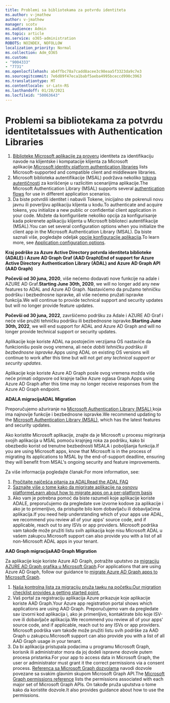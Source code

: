 ```yaml
---
title: Problemi sa bibliotekama za potvrdu identiteta
ms.author: v-jmathew
author: v-jmathew
manager: scotv
ms.audience: Admin
ms.topic: article
ms.service: o365-administration
ROBOTS: NOINDEX, NOFOLLOW
localization_priority: Normal
ms.collection: Adm_O365
ms.custom:
- "9004333"
- "7731"
ms.openlocfilehash: ab4ffbc78a7cadd8acee3c98eaa5f3323da9c7e3
ms.sourcegitcommit: 7e6d89f47eca1babf5aeba4995bceccd990c3963
ms.translationtype: MT
ms.contentlocale: sr-Latn-RS
ms.lasthandoff: 01/28/2021
ms.locfileid: "50063643"
---
```

# <a name="issues-with-authentication-libraries"></a><span data-ttu-id="7b089-102">Problemi sa bibliotekama za potvrdu identiteta</span><span class="sxs-lookup"><span data-stu-id="7b089-102">Issues with Authentication Libraries</span></span>

1. <span data-ttu-id="7b089-103">[Biblioteke Microsoft aplikacije za proveru](https://docs.microsoft.com/azure/active-directory/develop/reference-v2-libraries) identiteta za identifikaciju navode na klijentske i kompatacije klijenta za Microsoft aplikacije.</span><span class="sxs-lookup"><span data-stu-id="7b089-103">[Microsoft identity platform authentication libraries](https://docs.microsoft.com/azure/active-directory/develop/reference-v2-libraries) lists Microsoft-supported and compatible client and middleware libraries.</span></span>
2. <span data-ttu-id="7b089-104">Microsoft biblioteka autentifikacije (MSAL) podržava nekoliko [tokova autentičnosti](https://docs.microsoft.com/azure/active-directory/develop/msal-authentication-flows) za korišćenje u razlicitim scenarijima aplikacije.</span><span class="sxs-lookup"><span data-stu-id="7b089-104">The Microsoft Authentication Library (MSAL) supports several [authentication flows](https://docs.microsoft.com/azure/active-directory/develop/msal-authentication-flows) for use in different application scenarios.</span></span>
3. <span data-ttu-id="7b089-105">Da biste potvrdili identitet i nabavili Tokene, inicijalno ste pokrenuli novu javnu ili poverljivu aplikaciju klijenta u kodu.</span><span class="sxs-lookup"><span data-stu-id="7b089-105">To authenticate and acquire tokens, you initialize a new public or confidential client application in your code.</span></span> <span data-ttu-id="7b089-106">Možete da konfigurišete nekoliko opcija za konfigurisanje kada pokrenete aplikaciju klijenta u Microsoft biblioteci autentifikacije (MSAL).</span><span class="sxs-lookup"><span data-stu-id="7b089-106">You can set several configuration options when you initialize the client app in the Microsoft Authentication Library (MSAL).</span></span> <span data-ttu-id="7b089-107">Da biste saznali više, pogledajte odeljak [opcije konfiguracije aplikacija](https://docs.microsoft.com/azure/active-directory/develop/msal-client-application-configuration).</span><span class="sxs-lookup"><span data-stu-id="7b089-107">To learn more, see [Application configuration options](https://docs.microsoft.com/azure/active-directory/develop/msal-client-application-configuration).</span></span>

<span data-ttu-id="7b089-108">**Kraj podrške za Azure Active Directory potvrda identiteta biblioteke (ADALE) i Azure AD Graph Graf (AAD Graph)**</span><span class="sxs-lookup"><span data-stu-id="7b089-108">**End of support for Azure Active Directory Authentication Library (ADAL) and Azure AD Graph API (AAD Graph)**</span></span>

<span data-ttu-id="7b089-109">**Počevši od 30 juna, 2020**, više nećemo dodavati nove funkcije na adale i AZURE AD Graf.</span><span class="sxs-lookup"><span data-stu-id="7b089-109">**Starting June 30th, 2020**, we will no longer add any new features to ADAL and Azure AD Graph.</span></span> <span data-ttu-id="7b089-110">Nastavićemo da pružamo tehničku podršku i bezbednosne ispravke, ali više nećemo pružati ispravke funkcija.</span><span class="sxs-lookup"><span data-stu-id="7b089-110">We will continue to provide technical support and security updates but will no longer provide feature updates.</span></span>

<span data-ttu-id="7b089-111">**Počevši od 30 juna, 2022**, završićemo podršku za Adale i AZURE AD Graf i neće više pružiti tehničku podršku ili bezbednosne ispravke.</span><span class="sxs-lookup"><span data-stu-id="7b089-111">**Starting June 30th, 2022**, we will end support for ADAL and Azure AD Graph and will no longer provide technical support or security updates.</span></span>

<span data-ttu-id="7b089-112">Aplikacije koje koriste ADAL na postojećim verzijama OS nastaviće da funkcionišu posle ovog vremena, ali neće *dobiti tehničku podršku ili bezbednosne ispravke*.</span><span class="sxs-lookup"><span data-stu-id="7b089-112">Apps using ADAL on existing OS versions will continue to work after this time but will not *get any technical support or security updates*.</span></span>

<span data-ttu-id="7b089-113">Aplikacije koje koriste Azure AD Graph posle ovog vremena možda više neće primati odgovore od krajnje tačke Azure oglasa Graph.</span><span class="sxs-lookup"><span data-stu-id="7b089-113">Apps using Azure AD Graph after this time may no longer receive responses from the Azure AD Graph endpoint.</span></span>

<span data-ttu-id="7b089-114">**ADALA migracija**</span><span class="sxs-lookup"><span data-stu-id="7b089-114">**ADAL Migration**</span></span>

<span data-ttu-id="7b089-115">Preporučujemo ažuriranje na [Microsoft Authentication Library (MSAL) ](https://docs.microsoft.com/azure/active-directory/develop/v2-overview)koja ima najnovije funkcije i bezbednosne ispravke.</span><span class="sxs-lookup"><span data-stu-id="7b089-115">We recommend updating to the [Microsoft Authentication Library (MSAL)](https://docs.microsoft.com/azure/active-directory/develop/v2-overview), which has the latest features and security updates.</span></span>

<span data-ttu-id="7b089-116">Ako koristite Microsoft aplikacije, znajte da je Microsoft u procesu migriranja svojih aplikacija u MSAL pomoću krajnjeg roka za podršku, kako bi obezbedio korist od trenutne bezbednosti MSALA i poboljšanja funkcija.</span><span class="sxs-lookup"><span data-stu-id="7b089-116">If you are using Microsoft apps, know that Microsoft is in the process of migrating its applications to MSAL by the end-of-support deadline, ensuring they will benefit from MSAL's ongoing security and feature improvements.</span></span>

<span data-ttu-id="7b089-117">Za više informacija pogledajte članak:</span><span class="sxs-lookup"><span data-stu-id="7b089-117">For more information, see:</span></span>

1. [<span data-ttu-id="7b089-118">Pročitajte najčešća pitanja za ADAL</span><span class="sxs-lookup"><span data-stu-id="7b089-118">Read the ADAL FAQ</span></span>](https://docs.microsoft.com/azure/active-directory/develop/msal-migration#frequently-asked-questions-faq)
2. [<span data-ttu-id="7b089-119">Saznajte više o tome kako da migrirate aplikacije na osnovu platforme</span><span class="sxs-lookup"><span data-stu-id="7b089-119">Learn about how to migrate apps on a per-platform basis</span></span>](https://docs.microsoft.com/azure/active-directory/develop/msal-migration#frequently-asked-questions-faq)
3. <span data-ttu-id="7b089-120">Ako vam je potrebna pomoć da biste razumeli koje aplikacije koriste ADALE, preporučujemo da pregledate sve izvorne kodove za aplikacije i ako je to primenljivo, da pristupite bilo kom dobavljaču ili dobavljačima aplikacija.</span><span class="sxs-lookup"><span data-stu-id="7b089-120">If you need help understanding which of your apps use ADAL, we recommend you review all of your apps' source code, and if applicable, reach out to any ISVs or app providers.</span></span> <span data-ttu-id="7b089-121">Microsoft podrška vam takođe može pružiti listu svih aplikacija koje nisu Microsoft ADAL u vašem zakupcu.</span><span class="sxs-lookup"><span data-stu-id="7b089-121">Microsoft support can also provide you with a list of all non-Microsoft ADAL apps in your tenant.</span></span>

<span data-ttu-id="7b089-122">**AAD Graph migracija**</span><span class="sxs-lookup"><span data-stu-id="7b089-122">**AAD Graph Migration**</span></span>

<span data-ttu-id="7b089-123">Za aplikacije koje koriste Azure AD Graph, potražite uputstvo za [migraciju AZURE AD Graph grafika u Microsoft Graph](https://docs.microsoft.com/graph/migrate-azure-ad-graph-overview).</span><span class="sxs-lookup"><span data-stu-id="7b089-123">For applications that are using Azure AD Graph, follow our guidance to [migrate Azure AD Graph apps to Microsoft Graph](https://docs.microsoft.com/graph/migrate-azure-ad-graph-overview).</span></span>

1. [<span data-ttu-id="7b089-124">Naša kontrolna lista za migraciju pruža taиku na početku.</span><span class="sxs-lookup"><span data-stu-id="7b089-124">Our migration checklist provides a getting started point.</span></span>](https://docs.microsoft.com/graph/migrate-azure-ad-graph-planning-checklist)
2. <span data-ttu-id="7b089-125">Vaš portal za registraciju aplikacija Azure prikazuje koje aplikacije koriste AAD Graph.</span><span class="sxs-lookup"><span data-stu-id="7b089-125">Your Azure app registration portal shows which applications are using AAD Graph.</span></span> <span data-ttu-id="7b089-126">Preporučujemo vam da pregledate sav izvorni kod aplikacija i, ako je primenljivo, kontaktirate bilo koje ISV-ove ili dobavljače aplikacija.</span><span class="sxs-lookup"><span data-stu-id="7b089-126">We recommend you review all of your apps' source code, and if applicable, reach out to any ISVs or app providers.</span></span> <span data-ttu-id="7b089-127">Microsoft podrška vam takođe može pružiti listu svih podrške za AAD Graph u zakupcu.</span><span class="sxs-lookup"><span data-stu-id="7b089-127">Microsoft support can also provide you with a list of all AAD Graph usage in your tenant.</span></span>
3. <span data-ttu-id="7b089-128">Da bi aplikacija pristupala podacima u programu Microsoft Graph, korisnik ili administrator mora da joj dodeli ispravne dozvole putem procesa pristanka.</span><span class="sxs-lookup"><span data-stu-id="7b089-128">For your app to access data in Microsoft Graph, the user or administrator must grant it the correct permissions via a consent process.</span></span> <span data-ttu-id="7b089-129">[Referenca sa Microsoft Graph dozvolama](https://docs.microsoft.com/graph/permissions-reference) navodi dozvole povezane sa svakim glavnim skupom Microsoft Graph API.</span><span class="sxs-lookup"><span data-stu-id="7b089-129">The [Microsoft Graph permissions reference](https://docs.microsoft.com/graph/permissions-reference) lists the permissions associated with each major set of Microsoft Graph APIs.</span></span> <span data-ttu-id="7b089-130">On takođe pruža uputstva o tome kako da koristite dozvole.</span><span class="sxs-lookup"><span data-stu-id="7b089-130">It also provides guidance about how to use the permissions.</span></span>

